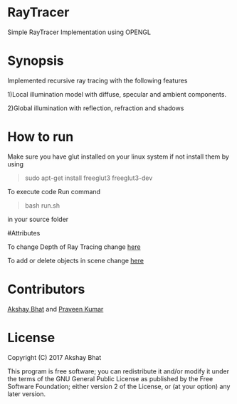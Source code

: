 # RayTracer

Simple RayTracer Implementation using OPENGL

# Synopsis

Implemented recursive ray tracing with the following features

1)Local illumination model with diffuse, specular and ambient components.

2)Global illumination with reflection, refraction and shadows

# How to run

Make sure you have glut installed on your linux system if not install them by using 

>sudo apt-get install freeglut3 freeglut3-dev

To execute code Run command 

>bash run.sh 

in your source folder

#Attributes

To change Depth of Ray Tracing change [here]( https://github.com/akshubhat/Computer-Graphics/blob/master/RayTracer/RayTracer.h#L3)

To add or delete objects in scene change [here](https://github.com/akshubhat/Computer-Graphics/blob/master/RayTracer/Scene.cpp#L118)

# Contributors

[Akshay Bhat](http://www.iitd.ac.in/~cs1120213) and [Praveen Kumar](http://www.iitd.ac.in/~mt5120611)

# License

Copyright (C) 2017  Akshay Bhat

This program is free software; you can redistribute it and/or modify it under the terms of the GNU General Public License as published by the Free Software Foundation; either version 2 of the License, or (at your option) any later version.
